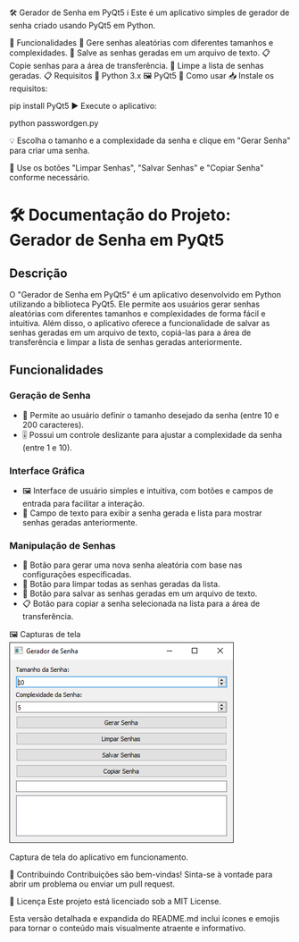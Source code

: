 🛠️ Gerador de Senha em PyQt5
ℹ️ Este é um aplicativo simples de gerador de senha criado usando PyQt5 em Python.

🚀 Funcionalidades
🔑 Gere senhas aleatórias com diferentes tamanhos e complexidades.
💾 Salve as senhas geradas em um arquivo de texto.
📋 Copie senhas para a área de transferência.
🧹 Limpe a lista de senhas geradas.
📋 Requisitos
🐍 Python 3.x
🖼️ PyQt5
🔧 Como usar
📥 Instale os requisitos:

pip install PyQt5
▶️ Execute o aplicativo:


python passwordgen.py

💡 Escolha o tamanho e a complexidade da senha e clique em "Gerar Senha" para criar uma senha.

🧼 Use os botões "Limpar Senhas", "Salvar Senhas" e "Copiar Senha" conforme necessário.

# 🛠️ Documentação do Projeto: Gerador de Senha em PyQt5 

## Descrição
O "Gerador de Senha em PyQt5" é um aplicativo desenvolvido em Python utilizando a biblioteca PyQt5. Ele permite aos usuários gerar senhas aleatórias com diferentes tamanhos e complexidades de forma fácil e intuitiva. Além disso, o aplicativo oferece a funcionalidade de salvar as senhas geradas em um arquivo de texto, copiá-las para a área de transferência e limpar a lista de senhas geradas anteriormente.

## Funcionalidades 
### Geração de Senha 
- 🔑 Permite ao usuário definir o tamanho desejado da senha (entre 10 e 200 caracteres).
- 🎚️ Possui um controle deslizante para ajustar a complexidade da senha (entre 1 e 10).

### Interface Gráfica 
- 🖼️ Interface de usuário simples e intuitiva, com botões e campos de entrada para facilitar a interação.
- 📝 Campo de texto para exibir a senha gerada e lista para mostrar senhas geradas anteriormente.

### Manipulação de Senhas 
- 🔄 Botão para gerar uma nova senha aleatória com base nas configurações especificadas.
- 🧹 Botão para limpar todas as senhas geradas da lista.
- 💾 Botão para salvar as senhas geradas em um arquivo de texto.
- 📋 Botão para copiar a senha selecionada na lista para a área de transferência.


🖼️ Capturas de tela
![Gerador de Senha](https://raw.githubusercontent.com/chaos4455/passgen/main/python_7palA4F9Ef.png)

Captura de tela do aplicativo em funcionamento.

🤝 Contribuindo
Contribuições são bem-vindas! Sinta-se à vontade para abrir um problema ou enviar um pull request.

📝 Licença
Este projeto está licenciado sob a MIT License.

Esta versão detalhada e expandida do README.md inclui ícones e emojis para tornar o conteúdo mais visualmente atraente e informativo.
